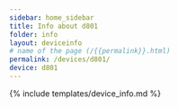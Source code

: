 ```yaml
---
sidebar: home_sidebar
title: Info about d801
folder: info
layout: deviceinfo
# name of the page (/{{permalink}}.html)
permalink: /devices/d801/
device: d801
---
```

{% include templates/device_info.md %}
